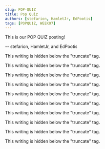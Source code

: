 ```yaml
---
slug: POP-QUIZ
title: Pop Quiz
authors: [stefarion, HamletJr, EdPootis]
tags: [POPQUIZ, WEEK07]
---
```


This is our POP QUIZ posting!

-- stefarion, HamletJr, and EdPootis

<!--truncate-->

This writing is hidden below the "truncate" tag.

This writing is hidden below the "truncate" tag.

This writing is hidden below the "truncate" tag.

This writing is hidden below the "truncate" tag.

This writing is hidden below the "truncate" tag.

This writing is hidden below the "truncate" tag.

This writing is hidden below the "truncate" tag.

This writing is hidden below the "truncate" tag.

This writing is hidden below the "truncate" tag.

This writing is hidden below the "truncate" tag.
